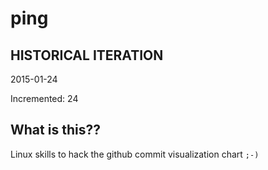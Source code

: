 # ping

## HISTORICAL ITERATION
2015-01-24

Incremented: 24

## What is this?? 
Linux skills to hack the github commit visualization chart `;-)`
